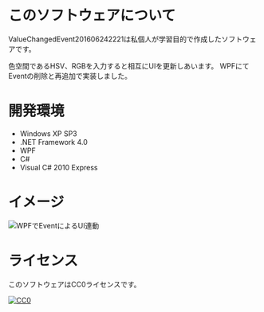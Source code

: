 # このソフトウェアについて #

ValueChangedEvent201606242221は私個人が学習目的で作成したソフトウェアです。

色空間であるHSV、RGBを入力すると相互にUIを更新しあいます。
WPFにてEventの削除と再追加で実装しました。

# 開発環境 #

* Windows XP SP3
* .NET Framework 4.0
* WPF
* C#
* Visual C# 2010 Express

# イメージ #

![WPFでEventによるUI連動](http://cdn-ak.f.st-hatena.com/images/fotolife/y/ytyaru/20160626/20160626084948.png)

# ライセンス #

このソフトウェアはCC0ライセンスです。

[![CC0](http://i.creativecommons.org/p/zero/1.0/88x31.png "CC0")](http://creativecommons.org/publicdomain/zero/1.0/deed.ja)
